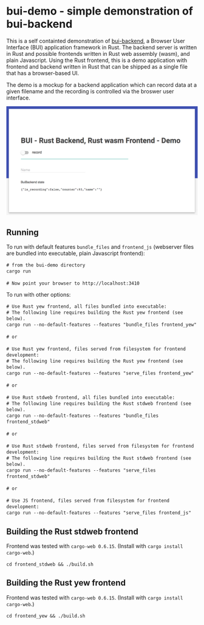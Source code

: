 # bui-demo - simple demonstration of bui-backend

This is a self containted demonstration of
[bui-backend](https://github.com/astraw/bui-backend), a Browser User Interface
(BUI) application framework in Rust. The backend server is written in Rust and
possible frontends written in Rust web assembly (wasm), and plain Javascript.
Using the Rust frontend, this is a demo application with frontend and
backend written in Rust that can be shipped as a single file that has a
browser-based UI.

The demo is a mockup for a backend application which can record data at a given
filename and the recording is controlled via the broswer user interface.

![Screenshot][screenshot-img]

## Running

To run with default features `bundle_files` and `frontend_js` (webserver files
are bundled into executable, plain Javascript frontend):

    # from the bui-demo directory
    cargo run

    # Now point your browser to http://localhost:3410

To run with other options:

    # Use Rust yew frontend, all files bundled into executable:
    # The following line requires building the Rust yew frontend (see below).
    cargo run --no-default-features --features "bundle_files frontend_yew"

    # or

    # Use Rust yew frontend, files served from filesystem for frontend development:
    # The following line requires building the Rust yew frontend (see below).
    cargo run --no-default-features --features "serve_files frontend_yew"

    # or

    # Use Rust stdweb frontend, all files bundled into executable:
    # The following line requires building the Rust stdweb frontend (see below).
    cargo run --no-default-features --features "bundle_files frontend_stdweb"

    # or

    # Use Rust stdweb frontend, files served from filesystem for frontend development:
    # The following line requires building the Rust stdweb frontend (see below).
    cargo run --no-default-features --features "serve_files frontend_stdweb"

    # or

    # Use JS frontend, files served from filesystem for frontend development:
    cargo run --no-default-features --features "serve_files frontend_js"

## Building the Rust stdweb frontend

Frontend was tested with `cargo-web 0.6.15`. (Install with
`cargo install cargo-web`.)

    cd frontend_stdweb && ./build.sh

## Building the Rust yew frontend

Frontend was tested with `cargo-web 0.6.15`. (Install with
`cargo install cargo-web`.)

    cd frontend_yew && ./build.sh

[screenshot-img]: bui-demo.png
